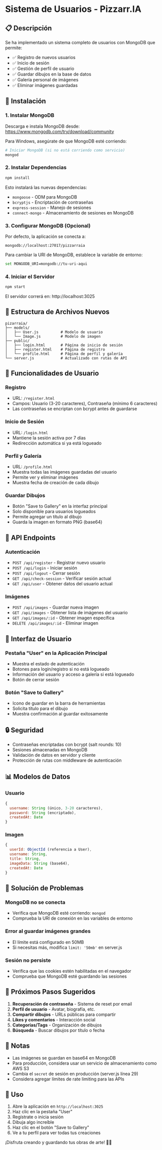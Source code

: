 # Sistema de Usuarios - Pizzarr.IA

## 📋 Descripción

Se ha implementado un sistema completo de usuarios con MongoDB que permite:
- ✅ Registro de nuevos usuarios
- ✅ Inicio de sesión
- ✅ Gestión de perfil de usuario
- ✅ Guardar dibujos en la base de datos
- ✅ Galería personal de imágenes
- ✅ Eliminar imágenes guardadas

## 🚀 Instalación

### 1. Instalar MongoDB

Descarga e instala MongoDB desde: https://www.mongodb.com/try/download/community

Para Windows, asegúrate de que MongoDB esté corriendo:
```bash
# Iniciar MongoDB (si no está corriendo como servicio)
mongod
```

### 2. Instalar Dependencias

```bash
npm install
```

Esto instalará las nuevas dependencias:
- `mongoose` - ODM para MongoDB
- `bcryptjs` - Encriptación de contraseñas
- `express-session` - Manejo de sesiones
- `connect-mongo` - Almacenamiento de sesiones en MongoDB

### 3. Configurar MongoDB (Opcional)

Por defecto, la aplicación se conecta a:
```
mongodb://localhost:27017/pizzarraia
```

Para cambiar la URI de MongoDB, establece la variable de entorno:
```bash
set MONGODB_URI=mongodb://tu-uri-aqui
```

### 4. Iniciar el Servidor

```bash
npm start
```

El servidor correrá en: http://localhost:3025

## 📁 Estructura de Archivos Nuevos

```
pizarraia/
├── models/
│   ├── User.js          # Modelo de usuario
│   └── Image.js         # Modelo de imagen
├── public/
│   ├── login.html       # Página de inicio de sesión
│   ├── register.html    # Página de registro
│   └── profile.html     # Página de perfil y galería
└── server.js            # Actualizado con rutas de API
```

## 🔐 Funcionalidades de Usuario

### Registro
- URL: `/register.html`
- Campos: Usuario (3-20 caracteres), Contraseña (mínimo 6 caracteres)
- Las contraseñas se encriptan con bcrypt antes de guardarse

### Inicio de Sesión
- URL: `/login.html`
- Mantiene la sesión activa por 7 días
- Redirección automática si ya está logueado

### Perfil y Galería
- URL: `/profile.html`
- Muestra todas las imágenes guardadas del usuario
- Permite ver y eliminar imágenes
- Muestra fecha de creación de cada dibujo

### Guardar Dibujos
- Botón "Save to Gallery" en la interfaz principal
- Solo disponible para usuarios logueados
- Permite agregar un título al dibujo
- Guarda la imagen en formato PNG (base64)

## 🔌 API Endpoints

### Autenticación
- `POST /api/register` - Registrar nuevo usuario
- `POST /api/login` - Iniciar sesión
- `POST /api/logout` - Cerrar sesión
- `GET /api/check-session` - Verificar sesión actual
- `GET /api/user` - Obtener datos del usuario actual

### Imágenes
- `POST /api/images` - Guardar nueva imagen
- `GET /api/images` - Obtener lista de imágenes del usuario
- `GET /api/images/:id` - Obtener imagen específica
- `DELETE /api/images/:id` - Eliminar imagen

## 🎨 Interfaz de Usuario

### Pestaña "User" en la Aplicación Principal
- Muestra el estado de autenticación
- Botones para login/registro si no está logueado
- Información del usuario y acceso a galería si está logueado
- Botón de cerrar sesión

### Botón "Save to Gallery"
- Icono de guardar en la barra de herramientas
- Solicita título para el dibujo
- Muestra confirmación al guardar exitosamente

## 🔒 Seguridad

- Contraseñas encriptadas con bcrypt (salt rounds: 10)
- Sesiones almacenadas en MongoDB
- Validación de datos en servidor y cliente
- Protección de rutas con middleware de autenticación

## 📊 Modelos de Datos

### Usuario
```javascript
{
  username: String (único, 3-20 caracteres),
  password: String (encriptado),
  createdAt: Date
}
```

### Imagen
```javascript
{
  userId: ObjectId (referencia a User),
  username: String,
  title: String,
  imageData: String (base64),
  createdAt: Date
}
```

## 🐛 Solución de Problemas

### MongoDB no se conecta
- Verifica que MongoDB esté corriendo: `mongod`
- Comprueba la URI de conexión en las variables de entorno

### Error al guardar imágenes grandes
- El límite está configurado en 50MB
- Si necesitas más, modifica `limit: '50mb'` en server.js

### Sesión no persiste
- Verifica que las cookies estén habilitadas en el navegador
- Comprueba que MongoDB esté guardando las sesiones

## 🎯 Próximos Pasos Sugeridos

1. **Recuperación de contraseña** - Sistema de reset por email
2. **Perfil de usuario** - Avatar, biografía, etc.
3. **Compartir dibujos** - URLs públicas para compartir
4. **Likes y comentarios** - Interacción social
5. **Categorías/Tags** - Organización de dibujos
6. **Búsqueda** - Buscar dibujos por título o fecha

## 📝 Notas

- Las imágenes se guardan en base64 en MongoDB
- Para producción, considera usar un servicio de almacenamiento como AWS S3
- Cambia el `secret` de sesión en producción (server.js línea 29)
- Considera agregar límites de rate limiting para las APIs

## 🤝 Uso

1. Abre la aplicación en `http://localhost:3025`
2. Haz clic en la pestaña "User"
3. Regístrate o inicia sesión
4. Dibuja algo increíble
5. Haz clic en el botón "Save to Gallery"
6. Ve a tu perfil para ver todas tus creaciones

¡Disfruta creando y guardando tus obras de arte! 🎨✨

